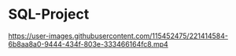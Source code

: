 # SQL-Project

https://user-images.githubusercontent.com/115452475/221414584-6b8aa8a0-9444-434f-803e-333466164fc8.mp4
